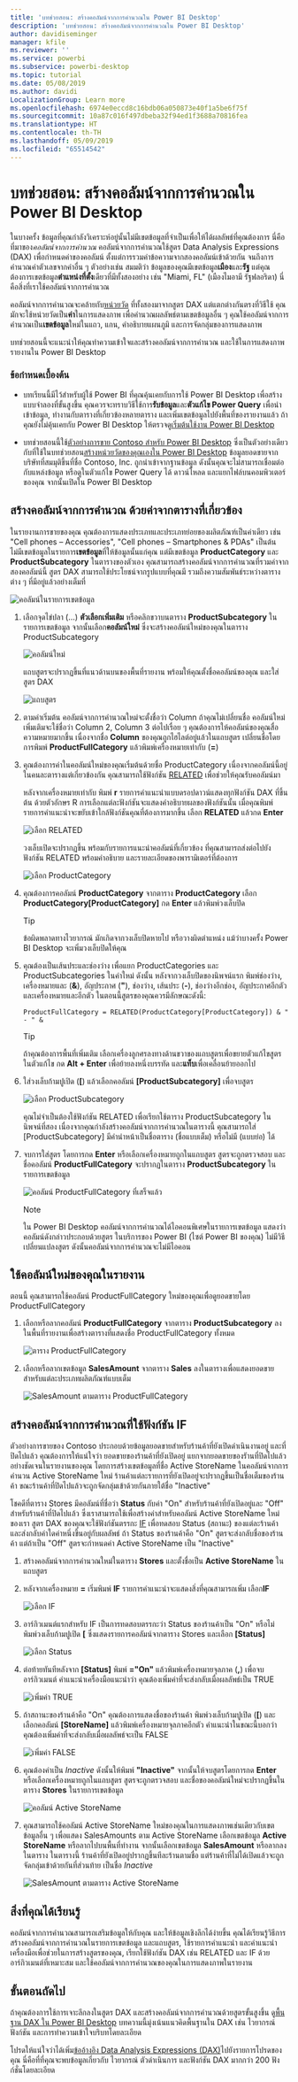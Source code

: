 ```yaml
---
title: 'บทช่วยสอน: สร้างคอลัมน์จากการคำนวณใน Power BI Desktop'
description: 'บทช่วยสอน: สร้างคอลัมน์จากการคำนวณใน Power BI Desktop'
author: davidiseminger
manager: kfile
ms.reviewer: ''
ms.service: powerbi
ms.subservice: powerbi-desktop
ms.topic: tutorial
ms.date: 05/08/2019
ms.author: davidi
LocalizationGroup: Learn more
ms.openlocfilehash: 6974e0eccd8c16bdb06a050873e40f1a5be6f75f
ms.sourcegitcommit: 10a87c016f497dbeba32f94ed1f3688a70816fea
ms.translationtype: HT
ms.contentlocale: th-TH
ms.lasthandoff: 05/09/2019
ms.locfileid: "65514542"
---
```

# <a name="tutorial-create-calculated-columns-in-power-bi-desktop"></a>บทช่วยสอน: สร้างคอลัมน์จากการคำนวณใน Power BI Desktop

ในบางครั้ง ข้อมูลที่คุณกำลังวิเคราะห์อยู่นั้นไม่มีเขตข้อมูลที่จำเป็นเพื่อให้ได้ผลลัพธ์ที่คุณต้องการ นี่คือที่มาของ*คอลัมน์จากการคำนวณ* คอลัมน์จากการคำนวณใช้สูตร Data Analysis Expressions (DAX) เพื่อกำหนดค่าของคอลัมน์ ตั้งแต่การรวมค่าข้อความจากสองคอลัมน์เข้าด้วยกัน จนถึงการคำนวณค่าตัวเลขจากค่าอื่น ๆ ตัวอย่างเช่น สมมติว่า ข้อมูลของคุณมีเขตข้อมูล**เมือง**และ**รัฐ** แต่คุณต้องการเขตข้อมูล**ตำแหน่งที่ตั้ง**เดียวที่มีทั้งสองอย่าง เช่น "Miami, FL" (เมืองไมอามี รัฐฟลอริดา) นี่คือสิ่งที่เราใช้คอลัมน์จากการคำนวณ

คอลัมน์จากการคำนวณจะคล้ายกับ[หน่วยวัด](desktop-tutorial-create-measures.md) ที่ทั้งสองมาจากสูตร DAX แต่แตกต่างกันตรงที่วิธีใช้ คุณมักจะใช้หน่วยวัดเป็น**ค่า**ในการแสดงภาพ เพื่อคำนวณผลลัพธ์ตามเขตข้อมูลอื่น ๆ คุณใช้คอลัมน์จากการคำนวณเป็น**เขตข้อมูล**ใหม่ในแถว, แกน, คำอธิบายแผนภูมิ และการจัดกลุ่มของการแสดงภาพ

บทช่วยสอนนี้จะแนะนำให้คุณทำความเข้าใจและสร้างคอลัมน์จากการคำนวณ และใช้ในการแสดงภาพรายงานใน Power BI Desktop 

### <a name="prerequisites"></a>ข้อกำหนดเบื้องต้น
- บทเรียนนี้มีไว้สำหรับผู้ใช้ Power BI ที่คุณคุ้นเคยกับการใช้ Power BI Desktop เพื่อสร้างแบบจำลองที่ขั้นสูงขึ้น คุณควรจะทราบวิธีใช้การ**รับข้อมูล**และ**ตัวแก้ไข Power Query** เพื่อนำเข้าข้อมูล, ทำงานกับตารางที่เกี่ยวข้องหลายตาราง และเพิ่มเขตข้อมูลไปยังพื้นที่ของรายงานแล้ว ถ้าคุณยังไม่คุ้นเคยกับ Power BI Desktop ให้ตรวจดู[เริ่มต้นใช้งาน Power BI Desktop](desktop-getting-started.md)
  
- บทช่วยสอนนี้ใช้[ตัวอย่างการขาย Contoso สำหรับ Power BI Desktop](http://download.microsoft.com/download/4/6/A/46AB5E74-50F6-4761-8EDB-5AE077FD603C/Contoso%20Sales%20Sample%20for%20Power%20BI%20Desktop.zip) ซึ่งเป็นตัวอย่างเดียวกับที่ใช้ในบทช่วยสอน[สร้างหน่วยวัดของคุณเองใน Power BI Desktop](desktop-tutorial-create-measures.md) ข้อมูลยอดขายจากบริษัทที่สมมุติขึ้นที่ชื่อ Contoso, Inc. ถูกนำเข้าจากฐานข้อมูล ดังนั้นคุณจะไม่สามารถเชื่อมต่อกับแหล่งข้อมูล หรือดูในตัวแก้ไข Power Query ได้ ดาวน์โหลด และแยกไฟล์บนคอมพิวเตอร์ของคุณ จากนั้นเปิดใน Power BI Desktop

## <a name="create-a-calculated-column-with-values-from-related-tables"></a>สร้างคอลัมน์จากการคำนวณ ด้วยค่าจากตารางที่เกี่ยวข้อง

ในรายงานการขายของคุณ คุณต้องการแสดงประเภทและประเภทย่อยของผลิตภัณฑ์เป็นค่าเดียว เช่น "Cell phones – Accessories", "Cell phones – Smartphones & PDAs" เป็นต้น ไม่มีเขตข้อมูลในรายการ**เขตข้อมูล**ที่ให้ข้อมูลนั้นแก่คุณ แต่มีเขตข้อมูล **ProductCategory** และ **ProductSubcategory** ในตารางของตัวเอง คุณสามารถสร้างคอลัมน์จากการคำนวณที่รวมค่าจากสองคอลัมน์นี้ สูตร DAX สามารถใช้ประโยชน์จากรูปแบบที่คุณมี รวมถึงความสัมพันธ์ระหว่างตารางต่าง ๆ ที่มีอยู่แล้วอย่างเต็มที่ 

 ![คอลัมน์ในรายการเขตข้อมูล](media/desktop-tutorial-create-calculated-columns/create1.png)

1.  เลือกจุดไข่ปลา (...) **ตัวเลือกเพิ่มเติม** หรือคลิกขวาบนตาราง **ProductSubcategory** ในรายการเขตข้อมูล จากนั้นเลือก**คอลัมน์ใหม่** ซึ่งจะสร้างคอลัมน์ใหม่ของคุณในตาราง ProductSubcategory
    
    ![คอลัมน์ใหม่](media/desktop-tutorial-create-calculated-columns/create2.png)
    
    แถบสูตรจะปรากฏขึ้นที่แนวด้านบนของพื้นที่รายงาน พร้อมให้คุณตั้งชื่อคอลัมน์ของคุณ และใส่สูตร DAX
    
    ![แถบสูตร](media/desktop-tutorial-create-calculated-columns/create3.png)
    
2.  ตามค่าเริ่มต้น คอลัมน์จากการคำนวณใหม่จะตั้งชื่อว่า Column ถ้าคุณไม่เปลี่ยนชื่อ คอลัมน์ใหม่เพิ่มเติมจะใช้ชื่อว่า Column 2, Column 3 ต่อไปเรื่อย ๆ คุณต้องการให้คอลัมน์ของคุณสื่อความหมายมากขึ้น เนื่องจากชื่อ **Column** ของคุณถูกไฮไลต์อยู่แล้วในแถบสูตร เปลี่ยนชื่อโดยการพิมพ์ **ProductFullCategory** แล้วพิมพ์เครื่องหมายเท่ากับ (**=**)
    
3.  คุณต้องการค่าในคอลัมน์ใหม่ของคุณเริ่มต้นด้วยชื่อ ProductCategory เนื่องจากคอลัมน์นี้อยู่ในคนละตารางแต่เกี่ยวข้องกัน คุณสามารถใช้ฟังก์ชัน [RELATED](https://msdn.microsoft.com/library/ee634202.aspx) เพื่อช่วยให้คุณรับคอลัมน์มา
    
    หลังจากเครื่องหมายเท่ากับ พิมพ์ **r** รายการคำแนะนำแบบดรอปดาวน์แสดงทุกฟังก์ชัน DAX ที่ขึ้นต้น ด้วยตัวอักษร R การเลือกแต่ละฟังก์ชันจะแสดงคำอธิบายผลของฟังก์ชันนั้น เมื่อคุณพิมพ์ รายการคำแนะนำจะขยับเข้าใกล้ฟังก์ชันคุณที่ต้องการมากขึ้น เลือก **RELATED** แล้วกด **Enter**
    
    ![เลือก RELATED](media/desktop-tutorial-create-calculated-columns/create4.png)
    
    วงเล็บเปิดจะปรากฏขึ้น พร้อมกับรายการแนะนำคอลัมน์ที่เกี่ยวข้อง ที่คุณสามารถส่งต่อไปยังฟังก์ชัน RELATED พร้อมคำอธิบาย และรายละเอียดของพารามิเตอร์ที่ต้องการ 
    
    ![เลือก ProductCategory](media/desktop-tutorial-create-calculated-columns/create5.png)
    
4.  คุณต้องการคอลัมน์ **ProductCategory** จากตาราง **ProductCategory** เลือก **ProductCategory[ProductCategory]** กด **Enter** แล้วพิมพ์วงเล็บปิด
    
    > [!TIP]
    > ข้อผิดพลาดทางไวยากรณ์ มักเกิดจากวงเล็บปิดหายไป หรือวางผิดตำแหน่ง แม้ว่าบางครั้ง Power BI Desktop จะเพิ่มวงเล็บปิดให้คุณ
    
4. คุณต้องเป็นเส้นประและช่องว่าง เพื่อแยก ProductCategories และ ProductSubcategories ในค่าใหม่ ดังนั้น หลังจากวงเล็บปิดของนิพจน์แรก พิมพ์ช่องว่าง, เครื่องหมายและ (**&**), อัญประกาศ (**"**), ช่องว่าง, เส้นประ (**-**), ช่องว่างอีกช่อง, อัญประกาศอีกตัว และเครื่องหมายและอีกตัว ในตอนนี้สูตรของคุณควรมีลักษณะดังนี้:
    
    `ProductFullCategory = RELATED(ProductCategory[ProductCategory]) & " - " &`
    
    > [!TIP]
    > ถ้าคุณต้องการพื้นที่เพิ่มเติม เลือกเครื่องลูกศรลงทางด้านขวาของแถบสูตรเพื่อขยายตัวแก้ไขสูตร ในตัวแก้ไข กด **Alt + Enter** เพื่อย้ายลงหนึ่งบรรทัด และ**แท็บ**เพื่อเคลื่อนย้ายออกไป
    
5.  ใส่วงเล็บก้ามปูเปิด (**[**) แล้วเลือกคอลัมน์ **[ProductSubcategory]** เพื่อจบสูตร 
    
    ![เลือก ProductSubcategory](media/desktop-tutorial-create-calculated-columns/create6.png)
    
    คุณไม่จำเป็นต้องใช้ฟังก์ชัน RELATED เพื่อเรียกใช้ตาราง ProductSubcategory ในนิพจน์ที่สอง เนื่องจากคุณกำลังสร้างคอลัมน์จากการคำนวณในตารางนี้ คุณสามารถใส่ [ProductSubcategory] มีคำนำหน้าเป็นชื่อตาราง (ชื่อแบบเต็ม) หรือไม่มี (แบบย่อ) ได้
    
6.  จบการใส่สูตร โดยการกด **Enter** หรือเลือกเครื่องหมายถูกในแถบสูตร สูตรจะถูกตรวจสอบ และชื่อคอลัมน์ **ProductFullCategory** จะปรากฏในตาราง **ProductSubcategory** ในรายการเขตข้อมูล 
    
    ![คอลัมน์ ProductFullCategory ที่เสร็จแล้ว](media/desktop-tutorial-create-calculated-columns/create7.png)
    
    >[!NOTE]
    >ใน Power BI Desktop คอลัมน์จากการคำนวณได้ไอคอนพิเศษในรายการเขตข้อมูล แสดงว่าคอลัมน์ดังกล่าวประกอบด้วยสูตร ในบริการของ Power BI (ไซต์ Power BI ของคุณ) ไม่มีวิธีเปลี่ยนแปลงสูตร ดังนั้นคอลัมน์จากการคำนวณจะไม่มีไอคอน
    
## <a name="use-your-new-column-in-a-report"></a>ใช้คอลัมน์ใหม่ของคุณในรายงาน

ตอนนี้ คุณสามารถใช้คอลัมน์ ProductFullCategory ใหม่ของคุณเพื่อดูยอดขายโดย ProductFullCategory

1. เลือกหรือลากคอลัมน์ **ProductFullCategory** จากตาราง **ProductSubcategory** ลงในพื้นที่รายงานเพื่อสร้างตารางที่แสดงชื่อ ProductFullCategory ทั้งหมด
   
   ![ตาราง ProductFullCategory](media/desktop-tutorial-create-calculated-columns/vis1.png)
    
2. เลือกหรือลากเขตข้อมูล **SalesAmount** จากตาราง **Sales** ลงในตารางเพื่อแสดงยอดขายสำหรับแต่ละประเภทผลิตภัณฑ์แบบเต็ม
   
   ![SalesAmount ตามตาราง ProductFullCategory](media/desktop-tutorial-create-calculated-columns/vis2.png)
    
## <a name="create-a-calculated-column-that-uses-an-if-function"></a>สร้างคอลัมน์จากการคำนวณที่ใช้ฟังก์ชัน IF

ตัวอย่างการขายของ Contoso ประกอบด้วยข้อมูลยอดขายสำหรับร้านค้าที่ยังเปิดดำเนินงานอยู่ และที่ปิดไปแล้ว คุณต้องการให้แน่ใจว่า ยอดขายของร้านค้าที่ยังเปิดอยู่ แยกจากยอดขายของรัานที่ปิดไปแล้วอย่างชัดเจนในรายงานของคุณ โดยการสร้างเขตข้อมูลที่ชื่อ Active StoreName ในคอลัมน์จากการคำนวน Active StoreName ใหม่ ร้านค้าแต่ละรายการที่ยังเปิดอยู่จะปรากฏขึ้นเป็นชื่อเต็มของร้านค้า ขณะร้านค้าที่ปิดไปแล้วจะถูกจัดกลุ่มเข้าด้วยกันภายใต้ชื่อ "Inactive" 

โชคดีที่ตาราง Stores มีคอลัมน์ที่ชื่อว่า **Status** กับค่า "On" สำหรับร้านค้าที่ยังเปิดอยู่และ "Off" สำหรับร้านค้าที่ปิดไปแล้ว ซึ่งเราสามารถใช้เพื่อสร้างค่าสำหรับคอลัมน์ Active StoreName ใหม่ของเรา สูตร DAX ของคุณจะใช้ฟังก์ชันตรรกะ [IF](https://msdn.microsoft.com/library/ee634824.aspx) เพื่อทดสอบ Status (สถานะ) ของแต่ละร้านค้า และส่งกลับค่าใดค่าหนึ่งขึ้นอยู่กับผลลัพธ์ ถ้า Status ของร้านค้าคือ "On" สูตรจะส่งกลับชื่อของร้านค้า แต่ถ้าเป็น "Off" สูตรจะกำหนดค่า Active StoreName เป็น "Inactive" 


1.  สร้างคอลัมน์จากการคำนวณใหม่ในตาราง **Stores** และตั้งชื่อเป็น **Active StoreName** ในแถบสูตร
    
2.  หลังจากเครื่องหมาย **=** เริ่มพิมพ์ **IF** รายการคำแนะนำจะแสดงสิ่งที่คุณสามารถเพิ่ม เลือก**IF**
    
    ![เลือก IF](media/desktop-tutorial-create-calculated-columns/if1.png)
    
3.  อาร์กิวเมนต์แรกสำหรับ IF เป็นการทดสอบตรรกะว่า Status ของร้านค้าเป็น "On" หรือไม่ พิมพ์วงเล็บก้ามปูเปิด **[** ซึ่งแสดงรายการคอลัมน์จากตาราง Stores และเลือก **[Status]**
    
    ![เลือก Status](media/desktop-tutorial-create-calculated-columns/if2.png)
    
4.  ต่อท้ายทันทีหลังจาก **[Status]** พิมพ์ **="On"** แล้วพิมพ์เครื่องหมายจุลภาค (**,**) เพื่อจบอาร์กิวเมนต์ คำแนะนำเครื่องมือแนะนำว่า คุณต้องเพิ่มค่าที่จะส่งกลับเมื่อผลลัพธ์เป็น TRUE
    
    ![เพิ่มค่า TRUE](media/desktop-tutorial-create-calculated-columns/if3.png)
    
5.  ถ้าสถานะของร้านค้าคือ "On" คุณต้องการแสดงชื่อของร้านค้า พิมพ์วงเล็บก้ามปูเปิด (**[**) และเลือกคอลัมน์ **[StoreName]** แล้วพิมพ์เครื่องหมายจุลภาคอีกตัว คำแนะนำในขณะนี้บอกว่า คุณต้องเพิ่มค่าที่จะส่งกลับเมื่อผลลัพธ์จะเป็น FALSE 
    
    ![เพิ่มค่า FALSE](media/desktop-tutorial-create-calculated-columns/if4.png)
    
6.  คุณต้องค่าเป็น *Inactive* ดังนั้นให้พิมพ์ **"Inactive"** จากนั้นให้จบสูตรโดยการกด **Enter** หรือเลือกเครื่องหมายถูกในแถบสูตร สูตรจะถูกตรวจสอบ และชื่อของคอลัมน์ใหม่จะปรากฏขึ้นในตาราง **Stores** ในรายการเขตข้อมูล
    
    ![คอลัมน์ Active StoreName](media/desktop-tutorial-create-calculated-columns/if5.png)
    
8.  คุณสามารถใช้คอลัมน์ Active StoreName ใหม่ของคุณในการแสดงภาพเช่นเดียวกับเขตข้อมูลอื่น ๆ เพื่อแสดง SalesAmounts ตาม Active StoreName เลือกเขตข้อมูล **Active StoreName** หรือลากไปบนพื้นที่ทำงาน จากนั้นเลือกเขตข้อมูล **SalesAmount** หรือลากลงในตาราง ในตารางนี้ ร้านค้าที่ยังเปิดอยู่ปรากฏขึ้นทีละร้านตามชื่อ แต่ร้านค้าที่ไม่ได้เปิดแล้วจะถูกจัดกลุ่มเข้าด้วยกันที่ส่วนท้าย เป็นชื่อ *Inactive* 
    
    ![SalesAmount ตามตาราง Active StoreName](media/desktop-tutorial-create-calculated-columns/if6.png)
    
## <a name="what-youve-learned"></a>สิ่งที่คุณได้เรียนรู้
คอลัมน์จากการคำนวณสามารถเสริมข้อมูลให้กับคุณ และให้ข้อมูลเชิงลึกได้ง่ายขึ้น คุณได้เรียนรู้วิธีการสร้างคอลัมน์จากการคำนวณในรายการเขตข้อมูล และแถบสูตร, ใช้รายการคำแนะนำ และคำแนะนำเครื่องมือเพื่อช่วยในการสร้างสูตรของคุณ, เรียกใช้ฟังก์ชัน DAX เช่น RELATED และ IF ด้วยอาร์กิวเมนต์ที่เหมาะสม และใช้คอลัมน์จากการคำนวณของคุณในการแสดงภาพในรายงาน

## <a name="next-steps"></a>ขั้นตอนถัดไป
ถ้าคุณต้องการใช้การเจาะลึกลงในสูตร DAX และสร้างคอลัมน์จากการคำนวณด้วยสูตรขั้นสูงขึ้น ดู[พื้นฐาน DAX ใน Power BI Desktop](desktop-quickstart-learn-dax-basics.md) บทความนี้มุ่งเน้นแนวคิดพื้นฐานใน DAX เช่น ไวยากรณ์ ฟังก์ชัน และการทำความเข้าใจบริบทโดยละเอียด

โปรดให้แน่ใจว่าได้เพิ่ม[ข้ออ้างอิง Data Analysis Expressions (DAX)](https://msdn.microsoft.com/library/gg413422.aspx)ไปยังรายการโปรดของคุณ นี่คือที่ที่คุณจะพบข้อมูลเกี่ยวกับ ไวยากรณ์ ตัวดำเนินการ และฟังก์ชัน DAX มากกว่า 200 ฟังก์ชั่นโดยละเอียด

